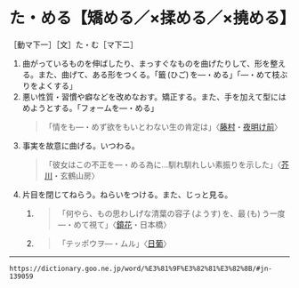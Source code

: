 # た・める【矯める／×揉める／×撓める】

［動マ下一］［文］た・む［マ下二］

1. 曲がっているものを伸ばしたり、まっすぐなものを曲げたりして、形を整える。また、曲げて、ある形をつくる。「籤 (ひご) を―・める」「―・めて枝ぶりをよくする」
2. 悪い性質・習慣や癖などを改めなおす。矯正する。また、手を加えて型にはめようとする。「フォームを―・める」
    >「情をも―・めず欲をもいとわない生の肯定は」〈[藤村](https://dictionary.goo.ne.jp/word/person/%E5%B3%B6%E5%B4%8E%E8%97%A4%E6%9D%91/#jn-100660)・[夜明け前](https://dictionary.goo.ne.jp/word/%E5%A4%9C%E6%98%8E%E3%81%91%E5%89%8D/#jn-226025)〉
3. 事実を故意に曲げる。いつわる。
    >「彼女はこの不正を―・める為に…馴れ馴れしい素振りを示した」〈[芥川](https://dictionary.goo.ne.jp/word/person/%E8%8A%A5%E5%B7%9D%E7%AB%9C%E4%B9%8B%E4%BB%8B/#jn-2828)・玄鶴山房〉
4. 片目を閉じてねらう。ねらいをつける。また、じっと見る。
    1. >「何やら、もの思わしげな清葉の容子 (ようす) を、最 (も) う一度―・めて視て」〈[鏡花](https://dictionary.goo.ne.jp/word/person/%E6%B3%89%E9%8F%A1%E8%8A%B1/#jn-11630)・日本橋〉
    2. >「テッポウヲ―・ムル」〈[日葡](https://dictionary.goo.ne.jp/word/%E6%97%A5%E8%91%A1%E8%BE%9E%E6%9B%B8/#jn-167551)〉

---
`https://dictionary.goo.ne.jp/word/%E3%81%9F%E3%82%81%E3%82%8B/#jn-139059`